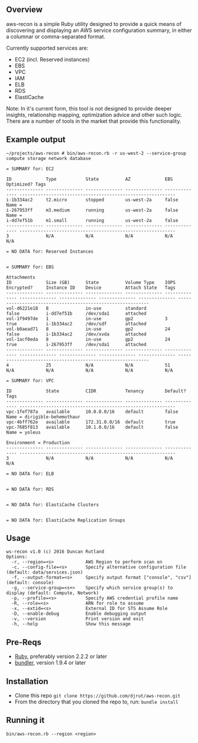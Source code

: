 ## Overview

aws-recon is a simple Ruby utility designed to provide a quick means of discovering and displaying an AWS service configuration summary, in either a columnar or comma-separated format. 

Currently supported services are:

- EC2 (incl. Reserved instances)
- EBS
- VPC
- IAM
- ELB
- RDS
- ElastiCache

Note: In it's current form, this tool is not designed to provide deeper insights, relationship mapping, optimization advice and other such logic. There are a number of tools in the market that provide this functionality.

## Example output

~~~
~/projects/aws-recon # bin/aws-recon.rb -r us-west-2 --service-group compute storage network database

= SUMMARY for: EC2

ID             Type           State          AZ             EBS Optimized? Tags
-------------- -------------- -------------- -------------- -------------- -----------------------------------------------------------
i-1b334ac2     t2.micro       stopped        us-west-2a     false          Name =
i-267953ff     m3.medium      running        us-west-2a     false          Name =
i-dd7ef51b     m1.small       running        us-west-2a     false
-------------- -------------- -------------- -------------- -------------- -----------------------------------------------------------
3              N/A            N/A            N/A            N/A            N/A

= NO DATA for: Reserved Instances


= SUMMARY for: EBS
                                                                                          Attachments
ID             Size (GB)      State          Volume Type    IOPS           Encrypted?     Instance ID    Device         Attach State   Tags
-------------- -------------- -------------- -------------- -------------- -------------- -------------- -------------- -------------- -----------------------------------------------------------
vol-d6221e18   8              in-use         standard                      false          i-dd7ef51b     /dev/sda1      attached
vol-1f9497de   1              in-use         gp2            3              true           i-1b334ac2     /dev/sdf       attached
vol-b0aead71   8              in-use         gp2            24             false          i-1b334ac2     /dev/xvda      attached
vol-1acf0eda   8              in-use         gp2            24             true           i-267953ff     /dev/sda1      attached
-------------- -------------- -------------- -------------- -------------- -------------- -------------- -------------- -------------- -----------------------------------------------------------
4              25             N/A            N/A            51             N/A            N/A            N/A            N/A            N/A

= SUMMARY for: VPC

ID             State          CIDR           Tenancy        Default?       Tags
-------------- -------------- -------------- -------------- -------------- -----------------------------------------------------------
vpc-1fef787a   available      10.0.0.0/16    default        false          Name = dirigible-behemothaur
vpc-4bff762e   available      172.31.0.0/16  default        true
vpc-7685f813   available      10.1.0.0/16    default        false          Name = yoleus
                                                                           Environment = Production
-------------- -------------- -------------- -------------- -------------- -----------------------------------------------------------
3              N/A            N/A            N/A            N/A            N/A

= NO DATA for: ELB


= NO DATA for: RDS


= NO DATA for: ElastiCache Clusters


= NO DATA for: ElastiCache Replication Groups
~~~

## Usage 

```
ws-recon v1.0 (c) 2016 Duncan Rutland
Options:
  -r, --region=<s>            AWS Region to perform scan on
  -c, --config-file=<s>       Specify alternative configuration file (default: data/services.json)
  -f, --output-format=<s>     Specify output format ["console", "csv"] (default: console)
  -g, --service-group=<s+>    Specify which service group(s) to display (default: Compute, Network)
  -p, --profile=<s>           Specify AWS credential profile name
  -R, --role=<s>              ARN for role to assume
  -x, --extid=<s>             External ID for STS Assume Role
  -D, --enable-debug          Enable debugging output
  -v, --version               Print version and exit
  -h, --help                  Show this message
```

## Pre-Reqs

 * [Ruby](https://www.ruby-lang.org/en/downloads/), preferably version 2.2.2 or later
 * [bundler](http://bundler.io/), version 1.9.4 or later

## Installation

- Clone this repo `git clone https://github.com/djrut/aws-recon.git`
- From the directory that you cloned the repo to, run: `bundle install`

## Running it
```
bin/aws-recon.rb --region <region> 
```
